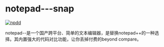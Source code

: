 # notepad---snap

[![npdd](https://snapcraft.io/npdd/badge.svg)](https://snapcraft.io/npdd)

notepad--是一个国产跨平台、简单的文本编辑器，是替换notepad++的一种选择。其内置强大的代码对比功能，让你丢掉付费的beyond compare。
